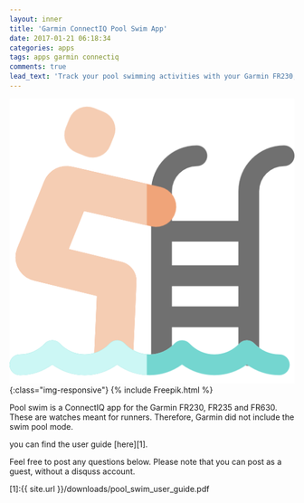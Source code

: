 ```yaml
---
layout: inner
title: 'Garmin ConnectIQ Pool Swim App'
date: 2017-01-21 06:18:34
categories: apps
tags: apps garmin connectiq
comments: true
lead_text: 'Track your pool swimming activities with your Garmin FR230, FR235 and FR630'
---
```

![swimming-pool-image](/images/swimming-pool.png){:class="img-responsive"}
{% include Freepik.html %}

Pool swim is a ConnectIQ app for the Garmin FR230, FR235 and FR630. 
These are watches meant for runners. Therefore, Garmin did not include the swim pool mode. 

you can find the user guide [here][1]. 

Feel free to post any questions below. Please note that you can post as a guest, without a disquss account.




[1]:{{ site.url }}/downloads/pool_swim_user_guide.pdf
